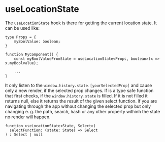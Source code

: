 # useLocationState

The `useLocationState` hook is there for getting the current location state.
It can be used like:

```
type Props = {
    myBoolValue: boolean;
}

function MyComponent() {
    const myBoolValueFromState = useLocationState<Props, boolean>(x => x.myBoolvalue);

    ...
}
```

It only listen to the `window.history.state.[yourSelectedProp]` and cause only a new render, if the selected prop changes.
If is a type safe function that first checks, if the `window.history.state` is filled. If it is not filled it returns null, else it returns the result of the given select function.
If you are navigating through the app without changing the selected prop but only changing e. g. the path, search, hash or any other property withinh the state no render will happen.

```
function useLocationState<State, Select>(
  selectFunction: (state: State) => Select
) : Select | null
```
